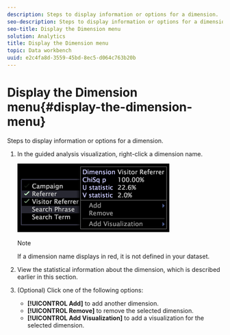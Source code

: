 ```yaml
---
description: Steps to display information or options for a dimension.
seo-description: Steps to display information or options for a dimension.
seo-title: Display the Dimension menu
solution: Analytics
title: Display the Dimension menu
topic: Data workbench
uuid: e2c4fa8d-3559-45bd-8ec5-d064c763b20b
---
```


# Display the Dimension menu{#display-the-dimension-menu}

Steps to display information or options for a dimension.

1. In the guided analysis visualization, right-click a dimension name.

   ![Step Info](assets/mnu_GuidedAnalysis.png)

   >[!NOTE]
   >
   >If a dimension name displays in red, it is not defined in your dataset.

1. View the statistical information about the dimension, which is described earlier in this section.
1. (Optional) Click one of the following options:

    * **[!UICONTROL Add]** to add another dimension. 
    * **[!UICONTROL Remove]** to remove the selected dimension. 
    * **[!UICONTROL Add Visualization]** to add a visualization for the selected dimension.


